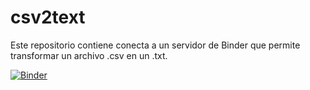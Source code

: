 # csv2text

Este repositorio contiene conecta a un servidor de Binder que permite transformar un archivo .csv en un .txt.

[![Binder](http://mybinder.org/badge_logo.svg)](http://beta.mybinder.org/v2/gh/mariohenao/csv2txt/main)